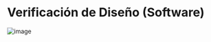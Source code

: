 # Verificación de Diseño (Software)
![image](https://github.com/JosephOviedo/Proyecto_de_Funbio/assets/143360320/fd0fc83f-fa4c-44a5-888c-794910735db7)

